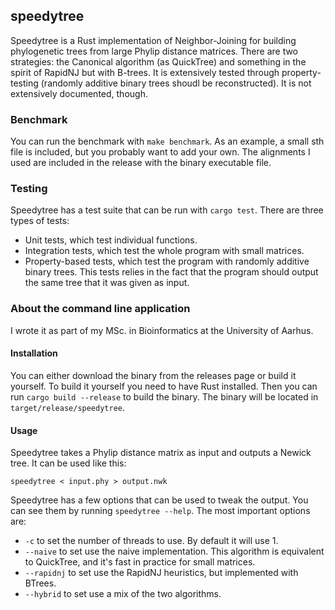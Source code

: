 ## speedytree

Speedytree is a Rust implementation of Neighbor-Joining for building phylogenetic trees from large Phylip distance matrices. There are two strategies: the Canonical algorithm (as QuickTree) and something in the spirit of RapidNJ but with B-trees. It is extensively tested through property-testing (randomly additive binary trees shoudl be reconstructed). It is not extensively documented, though. 

### Benchmark

You can run the benchmark with `make benchmark`. As an example, a small sth file is included, but you probably want to add your own. The alignments I used are included in the release with the binary executable file. 

### Testing

Speedytree has a test suite that can be run with `cargo test`. There are three types of tests:

- Unit tests, which test individual functions.
- Integration tests, which test the whole program with small matrices.
- Property-based tests, which test the program with randomly additive binary trees. This tests relies in the fact that the program should output the same tree that it was given as input.


### About the command line application

I wrote it as part of my MSc. in Bioinformatics at the University of Aarhus.

#### Installation
You can either download the binary from the releases page or build it yourself. To build it yourself you need to have Rust installed. Then you can run `cargo build --release` to build the binary. The binary will be located in `target/release/speedytree`.

#### Usage
Speedytree takes a Phylip distance matrix as input and outputs a Newick tree. It can be used like this:

```
speedytree < input.phy > output.nwk
```

Speedytree has a few options that can be used to tweak the output. You can see them by running `speedytree --help`. The most important options are:

- `-c` to set the number of threads to use. By default it will use 1.
- `--naive` to set use the naive implementation. This algorithm is equivalent to QuickTree, and it's fast in practice for small matrices. 
- `--rapidnj` to set use the RapidNJ heuristics, but implemented with BTrees. 
- `--hybrid` to set use a mix of the two algorithms.